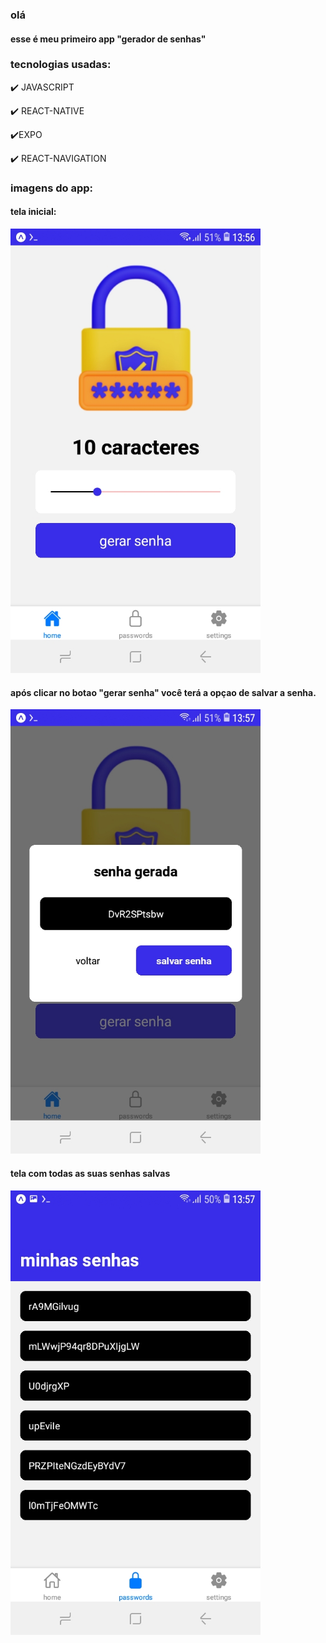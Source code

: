 ### olá

#### esse é meu primeiro app "gerador de senhas"

### tecnologias usadas:
✔️ JAVASCRIPT

✔️ REACT-NATIVE

✔️EXPO

✔️ REACT-NAVIGATION

### imagens do app:

#### tela inicial:
<img src="https://github.com/Emanoellima-dev/Meu-primeiro-app/blob/main/imagens/imagem1.jpg" width="400" />

#### após clicar no botao "gerar senha" você terá a opçao de salvar a senha.

<img src="https://github.com/Emanoellima-dev/Meu-primeiro-app/blob/main/imagens/imagem2.jpg" width="400" />

#### tela com todas as suas senhas salvas

<img src="https://github.com/Emanoellima-dev/Meu-primeiro-app/blob/main/imagens/imagem3.jpg" width="400" />
